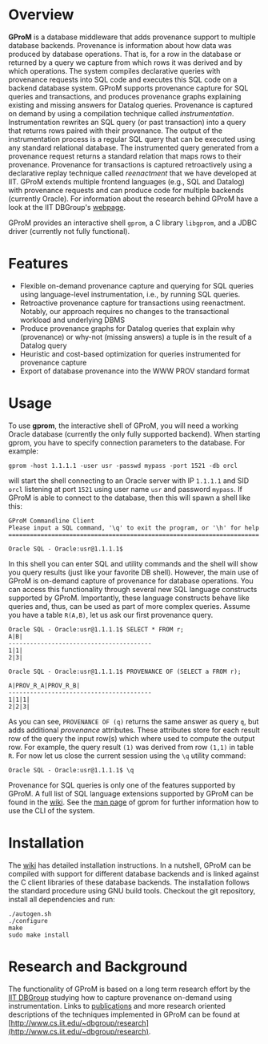 # Overview

**GProM** is a database middleware that adds provenance support to multiple database backends. Provenance is information about how data was produced by database operations. That is, for a row in the database or returned by a query we capture from which rows it was derived and by which operations. The system compiles declarative queries with provenance requests into SQL code and executes this SQL code on a backend database system. GProM supports provenance capture for SQL queries and transactions, and produces provenance graphs explaining existing and missing answers for Datalog queries. Provenance is captured on demand by using a compilation technique called *instrumentation*. Instrumentation rewrites an SQL query (or past transaction) into a query that returns rows paired with their provenance. The output of the instrumentation process is a regular SQL query that can be executed using any standard relational database. The instrumented query generated from a provenance request returns a standard relation that maps rows to their provenance. Provenance for transactions is captured retroactively using a declarative replay technique called *reenactment* that we have developed at IIT. GProM extends multiple frontend languages (e.g., SQL and Datalog) with provenance requests and can produce code for multiple backends (currently Oracle). For information about the research behind GProM have a look at the IIT DBGroup's [webpage](http://www.cs.iit.edu/%7edbgroup/research/gprom.php). 

GProM provides an interactive shell `gprom`, a C library `libgprom`, and a JDBC driver (currently not fully functional).

# Features

+ Flexible on-demand provenance capture and querying for SQL queries using language-level instrumentation, i.e., by running SQL queries.
+ Retroactive provenance capture for transactions using reenactment. Notably, our approach requires no changes to the transactional workload and underlying DBMS
+ Produce provenance graphs for Datalog queries that explain why (provenance) or why-not (missing answers) a tuple is in the result of a Datalog query
+ Heuristic and cost-based optimization for queries instrumented for provenance capture
+ Export of database provenance into the WWW PROV standard format

# Usage #

To use **gprom**, the interactive shell of GProM, you will need a working Oracle database (currently the only fully supported backend). When starting gprom, you have to specify connection parameters to the database. For example:

```
gprom -host 1.1.1.1 -user usr -passwd mypass -port 1521 -db orcl
```

will start the shell connecting to an Oracle server with IP `1.1.1.1` and SID `orcl` listening at port `1521` using user name `usr` and password `mypass`. If GProM is able to connect to the database, then this will spawn a shell like this:

```
GProM Commandline Client
Please input a SQL command, '\q' to exit the program, or '\h' for help
======================================================================

Oracle SQL - Oracle:usr@1.1.1.1$
```

In this shell you can enter SQL and utility commands and the shell will show you query results (just like your favorite DB shell). However, the main use of GProM is on-demand capture of provenance for database operations. You can access this functionality through several new SQL language constructs supported by GProM. Importantly, these language constructs behave like queries and, thus, can be used as part of more complex queries. Assume you have a table `R(A,B)`, let us ask our first provenance query.

```
Oracle SQL - Oracle:usr@1.1.1.1$ SELECT * FROM r;
A|B|
----------------------------------------
1|1|
2|3|

Oracle SQL - Oracle:usr@1.1.1.1$ PROVENANCE OF (SELECT a FROM r);

A|PROV_R_A|PROV_R_B|
----------------------------------------
1|1|1|
2|2|3|
```

As you can see, `PROVENANCE OF (q)` returns the same answer as query `q`, but adds additional *provenance* attributes. These attributes store for each result row of the query the input row(s) which where used to compute the output row. For example, the query result `(1)` was derived from row `(1,1)` in table `R`. For now let us close the current session using the `\q` utility command:

```
Oracle SQL - Oracle:usr@1.1.1.1$ \q
```

Provenance for SQL queries is only one of the features supported by GProM. A full list of SQL language extensions supported by GProM can be found in the [wiki](https://github.com/IITDBGroup/gprom/wiki/). See the [man page](https://github.com/IITDBGroup/gprom/blob/master/doc/gprom_man.md) of gprom for further information how to use the CLI of the system. 

# Installation

The [wiki](https://github.com/IITDBGroup/gprom/wiki/installation) has detailed installation instructions. In a nutshell, GProM can be compiled with support for different database backends and is linked against the C client libraries of these database backends. The installation follows the standard procedure using GNU build tools. Checkout the git repository, install all dependencies and run:

```
./autogen.sh
./configure
make
sudo make install
```

# Research and Background

The functionality of GProM is based on a long term research effort by the [IIT DBGroup](http://www.cs.iit.edu/~dbgroup/) studying how to capture provenance on-demand using instrumentation. Links to [publications](http://www.cs.iit.edu/~dbgroup/publications) and more research oriented descriptions of the techniques implemented in GProM can be found at [http://www.cs.iit.edu/~dbgroup/research](http://www.cs.iit.edu/~dbgroup/research).




